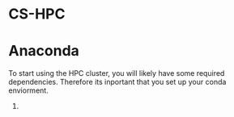# CS-HPC

# Anaconda
To start using the HPC cluster, you will likely have some required dependencies. Therefore its inportant that you set up your conda enviorment. 

1)

